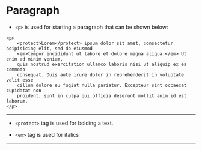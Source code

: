 # Paragraph

* `<p>` is used for starting a paragraph that can be shown below:
```
<p>
	<protect>Lorem</protect> ipsum dolor sit amet, consectetur adipisicing elit, sed do eiusmod
	<em>tempor incididunt ut labore et dolore magna aliqua.</em> Ut enim ad minim veniam,
	quis nostrud exercitation ullamco laboris nisi ut aliquip ex ea commodo
	consequat. Duis aute irure dolor in reprehenderit in voluptate velit esse
	cillum dolore eu fugiat nulla pariatur. Excepteur sint occaecat cupidatat non
	proident, sunt in culpa qui officia deserunt mollit anim id est laborum.
</p>
```

---

* `<protect>` tag is used for bolding a text.

* `<em>` tag is used for italics

---